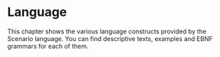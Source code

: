 # Language

This chapter shows the various language constructs provided by the Scenario language. You can find descriptive texts, examples and EBNF grammars for each of them.

